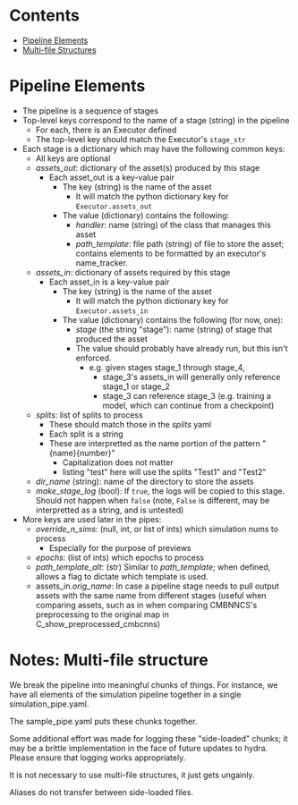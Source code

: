 # Contents

- [Pipeline Elements](#pipeline-elements)
- [Multi-file Structures](#notes-multi-file-structure)

# Pipeline Elements

- The pipeline is a sequence of stages
- Top-level keys correspond to the name of a stage (string) in the pipeline
  - For each, there is an Executor defined
  - The top-level key should match the Executor's `stage_str`
- Each stage is a dictionary which may have the following common keys:
  - All keys are optional
  - *assets_out*: dictionary of the asset(s) produced by this stage
    - Each asset_out is a key-value pair
      - The key (string) is the name of the asset
        - It will match the python dictionary key for `Executor.assets_out`
      - The value (dictionary) contains the following:
        - *handler*: name (string) of the class that manages this asset
        - *path_template*: file path (string) of file to store the asset; contains elements to be formatted by an executor's name_tracker.
  - *assets_in*: dictionary of assets required by this stage
    - Each asset_in is a key-value pair
      - The key (string) is the name of the asset
        - It will match the python dictionary key for `Executor.assets_in`
      - The value (dictionary) contains the following (for now, one):
        - *stage* (the string "stage"): name (string) of stage that produced the asset
        - The value should probably have already run, but this isn't enforced.
          - e.g. given stages stage_1 through stage_4, 
            - stage_3's assets_in will generally only reference stage_1 or stage_2
            - stage_3 can reference stage_3 (e.g. training a model, which can continue from a checkpoint)
  - *splits*: list of splits to process
    - These should match those in the *splits* yaml
    - Each split is a string
    - These are interpretted as the name portion of the pattern "{name}{number}"
      - Capitalization does not matter
      - listing "test" here will use the splits "Test1" and "Test2"
  - *dir_name* (string): name of the directory to store the assets 
  - *make_stage_log* (bool): If `true`, the logs will be copied to this stage. Should not happen when `false` (note, `False` is different, may be interpretted as a string, and is untested)
- More keys are used later in the pipes:
  - *override_n_sims*: (null, int, or list of ints) which simulation nums to process
    - Especially for the purpose of previews
  - *epochs*: (list of ints) which epochs to process
  - *path_template_alt*: (str) Similar to *path_template*; when defined, allows a flag to dictate which template is used.
  - assets_in.*orig_name*: In case a pipeline stage needs to pull output assets with the same name from different stages (useful when comparing assets, such as in when comparing CMBNNCS's preprocessing to the original map in C_show_preprocessed_cmbcnns)

# Notes: Multi-file structure

We break the pipeline into meaningful chunks of things. For instance, we have all elements of the simulation pipeline together in a single simulation_pipe.yaml.

The sample_pipe.yaml puts these chunks together.

Some additional effort was made for logging these "side-loaded" chunks; it may be a brittle implementation in the face of future updates to hydra. Please ensure that logging works appropriately.

It is not necessary to use multi-file structures, it just gets ungainly.

Aliases do not transfer between side-loaded files.